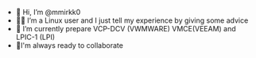 - 👋 Hi, I’m @mmirkk0
- :man_beard: I’m a Linux user and I just tell my experience by giving some advice
- 🌱 I’m currently prepare VCP-DCV (VWMWARE) VMCE(VEEAM) and LPIC-1 (LPI)
- :eyes:I'm always ready to collaborate

<!---
mmirkk0/mmirkk0 is a ✨ special ✨ repository because its `README.md` (this file) appears on your GitHub profile.
You can click the Preview link to take a look at your changes.
--->
